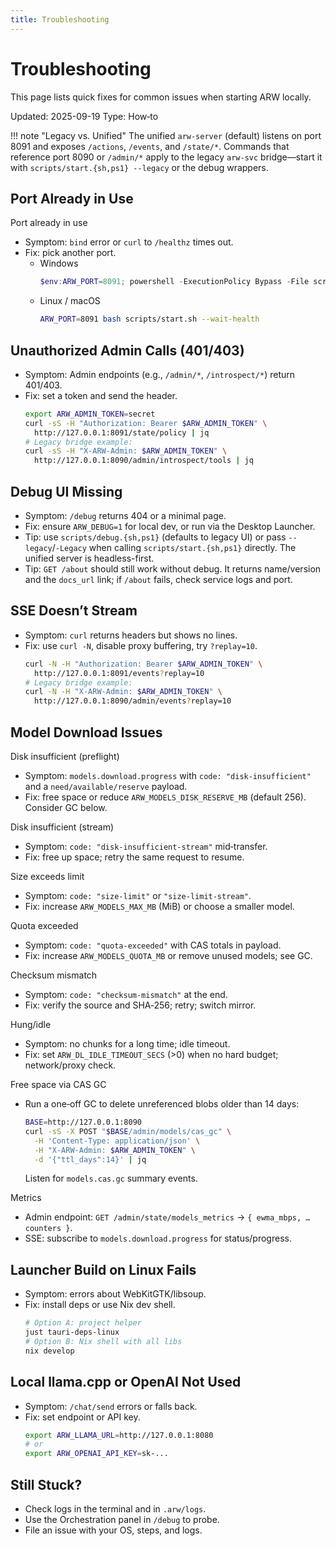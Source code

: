 ```yaml
---
title: Troubleshooting
---
```


# Troubleshooting

This page lists quick fixes for common issues when starting ARW locally.

Updated: 2025-09-19
Type: How‑to

!!! note "Legacy vs. Unified"
    The unified `arw-server` (default) listens on port 8091 and exposes `/actions`, `/events`, and `/state/*`.
    Commands that reference port 8090 or `/admin/*` apply to the legacy `arw-svc` bridge—start it with
    `scripts/start.{sh,ps1} --legacy` or the debug wrappers.

## Port Already in Use

Port already in use
- Symptom: `bind` error or `curl` to `/healthz` times out.
- Fix: pick another port.
  - Windows
    ```powershell
    $env:ARW_PORT=8091; powershell -ExecutionPolicy Bypass -File scripts\start.ps1 -WaitHealth
    ```
  - Linux / macOS
    ```bash
    ARW_PORT=8091 bash scripts/start.sh --wait-health
    ```

## Unauthorized Admin Calls (401/403)
- Symptom: Admin endpoints (e.g., `/admin/*`, `/introspect/*`) return 401/403.
- Fix: set a token and send the header.
  ```bash
  export ARW_ADMIN_TOKEN=secret
  curl -sS -H "Authorization: Bearer $ARW_ADMIN_TOKEN" \
    http://127.0.0.1:8091/state/policy | jq
  # Legacy bridge example:
  curl -sS -H "X-ARW-Admin: $ARW_ADMIN_TOKEN" \
    http://127.0.0.1:8090/admin/introspect/tools | jq
  ```

## Debug UI Missing
- Symptom: `/debug` returns 404 or a minimal page.
- Fix: ensure `ARW_DEBUG=1` for local dev, or run via the Desktop Launcher.
- Tip: use `scripts/debug.{sh,ps1}` (defaults to legacy UI) or pass `--legacy`/`-Legacy` when calling
  `scripts/start.{sh,ps1}` directly. The unified server is headless-first.
- Tip: `GET /about` should still work without debug. It returns name/version and the `docs_url` link; if `/about` fails, check service logs and port.

## SSE Doesn’t Stream
- Symptom: `curl` returns headers but shows no lines.
- Fix: use `curl -N`, disable proxy buffering, try `?replay=10`.
  ```bash
  curl -N -H "Authorization: Bearer $ARW_ADMIN_TOKEN" \
    http://127.0.0.1:8091/events?replay=10
  # Legacy bridge example:
  curl -N -H "X-ARW-Admin: $ARW_ADMIN_TOKEN" \
    http://127.0.0.1:8090/admin/events?replay=10
  ```

## Model Download Issues

Disk insufficient (preflight)
- Symptom: `models.download.progress` with `code: "disk-insufficient"` and a `need/available/reserve` payload.
- Fix: free space or reduce `ARW_MODELS_DISK_RESERVE_MB` (default 256). Consider GC below.

Disk insufficient (stream)
- Symptom: `code: "disk-insufficient-stream"` mid‑transfer.
- Fix: free up space; retry the same request to resume.

Size exceeds limit
- Symptom: `code: "size-limit"` or `"size-limit-stream"`.
- Fix: increase `ARW_MODELS_MAX_MB` (MiB) or choose a smaller model.

Quota exceeded
- Symptom: `code: "quota-exceeded"` with CAS totals in payload.
- Fix: increase `ARW_MODELS_QUOTA_MB` or remove unused models; see GC.

Checksum mismatch
- Symptom: `code: "checksum-mismatch"` at the end.
- Fix: verify the source and SHA‑256; retry; switch mirror.

Hung/idle
- Symptom: no chunks for a long time; idle timeout.
- Fix: set `ARW_DL_IDLE_TIMEOUT_SECS` (>0) when no hard budget; network/proxy check.

Free space via CAS GC
- Run a one‑off GC to delete unreferenced blobs older than 14 days:
  ```bash
  BASE=http://127.0.0.1:8090
  curl -sS -X POST "$BASE/admin/models/cas_gc" \
    -H 'Content-Type: application/json' \
    -H "X-ARW-Admin: $ARW_ADMIN_TOKEN" \
    -d '{"ttl_days":14}' | jq
  ```
  Listen for `models.cas.gc` summary events.

Metrics
- Admin endpoint: `GET /admin/state/models_metrics` → `{ ewma_mbps, …counters }`.
- SSE: subscribe to `models.download.progress` for status/progress.

## Launcher Build on Linux Fails
- Symptom: errors about WebKitGTK/libsoup.
- Fix: install deps or use Nix dev shell.
  ```bash
  # Option A: project helper
  just tauri-deps-linux
  # Option B: Nix shell with all libs
  nix develop
  ```

## Local llama.cpp or OpenAI Not Used
- Symptom: `/chat/send` errors or falls back.
- Fix: set endpoint or API key.
  ```bash
  export ARW_LLAMA_URL=http://127.0.0.1:8080
  # or
  export ARW_OPENAI_API_KEY=sk-...
  ```

## Still Stuck?
- Check logs in the terminal and in `.arw/logs`.
- Use the Orchestration panel in `/debug` to probe.
- File an issue with your OS, steps, and logs.
